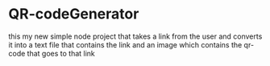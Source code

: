 # QR-codeGenerator
this my new simple node project that takes a link from the user and converts it into a text file that contains the link and an image which contains the qr-code that goes to that link
